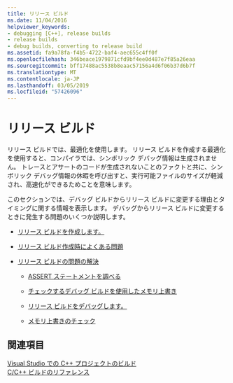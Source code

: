 ```yaml
---
title: リリース ビルド
ms.date: 11/04/2016
helpviewer_keywords:
- debugging [C++], release builds
- release builds
- debug builds, converting to release build
ms.assetid: fa9a78fa-f4b5-4722-baf4-aec655c4ff0f
ms.openlocfilehash: 346beace1979871cfd9bf4ee0d487e7f85a26eaa
ms.sourcegitcommit: bff17488ac5538b8eaac57156a4d6f06b37d6b7f
ms.translationtype: MT
ms.contentlocale: ja-JP
ms.lasthandoff: 03/05/2019
ms.locfileid: "57426096"
---
```

# <a name="release-builds"></a>リリース ビルド

リリース ビルドでは、最適化を使用します。 リリース ビルドを作成する最適化を使用すると、コンパイラでは、シンボリック デバッグ情報は生成されません。 トレースとアサートのコードが生成されないことのファクトと共に、シンボリック デバッグ情報の休暇を呼び出すと、実行可能ファイルのサイズが軽減され、高速化ができるためことを意味します。

このセクションでは、デバッグ ビルドからリリース ビルドに変更する理由とタイミングに関する情報を表示します。 デバッグからリリース ビルドに変更するときに発生する問題のいくつか説明します。

- [リリース ビルドを作成します。](../../build/reference/how-to-create-a-release-build.md)

- [リリース ビルド作成時によくある問題](../../build/reference/common-problems-when-creating-a-release-build.md)

- [リリース ビルドの問題の解決](../../build/reference/fixing-release-build-problems.md)

   - [ASSERT ステートメントを調べる](../../build/reference/using-verify-instead-of-assert.md)

   - [チェックするデバッグ ビルドを使用したメモリ上書き](../../build/reference/using-the-debug-build-to-check-for-memory-overwrite.md)

   - [リリース ビルドをデバッグします。](../../build/reference/how-to-debug-a-release-build.md)

   - [メモリ上書きのチェック](../../build/reference/checking-for-memory-overwrites.md)

## <a name="see-also"></a>関連項目

[Visual Studio での C++ プロジェクトのビルド](../../ide/building-cpp-projects-in-visual-studio.md)<br/>
[C/C++ ビルドのリファレンス](../../build/reference/c-cpp-building-reference.md)

